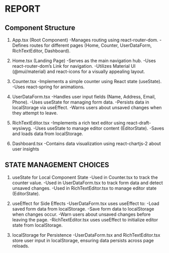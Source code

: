 # REPORT

## Component Structure
1. App.tsx (Root Component)
    -Manages routing using react-router-dom.
    -Defines routes for different pages (Home, Counter, UserDataForm, RichTextEditor, Dashboard).

2. Home.tsx (Landing Page)
    -Serves as the main navigation hub.
    -Uses react-router-dom’s Link for navigation.
    -Utilizes Material UI (@mui/material) and react-icons for a visually appealing layout.

3. Counter.tsx
    -Implements a simple counter using React state (useState).
    -Uses react-spring for animations.

4. UserDataForm.tsx
    -Handles user input fields (Name, Address, Email, Phone).
    -Uses useState for managing form data.
    -Persists data in localStorage via useEffect.
    -Warns users about unsaved changes when they attempt to leave.

5. RichTextEditor.tsx
    -Implements a rich text editor using react-draft-wysiwyg.
    -Uses useState to manage editor content (EditorState).
    -Saves and loads data from localStorage.

6. Dashboard.tsx
    -Contains data visualization using react-chartjs-2 about user insights


## STATE MANAGEMENT CHOICES

1. useState for Local Component State
    -Used in Counter.tsx to track the counter value.
    -Used in UserDataForm.tsx to track form data and detect unsaved changes.
    -Used in RichTextEditor.tsx to manage editor state (EditorState).

2. useEffect for Side Effects
    -UserDataForm.tsx uses useEffect to:
      -Load saved form data from localStorage.
      -Save form data to localStorage when changes occur.
      -Warn users about unsaved changes before leaving the page.
    -RichTextEditor.tsx uses useEffect to initialize editor state from localStorage.

3. localStorage for Persistence
    -UserDataForm.tsx and RichTextEditor.tsx store user input in localStorage, ensuring data persists across page reloads.